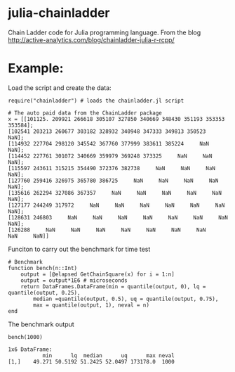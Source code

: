 julia-chainladder
=================

Chain Ladder code for Julia programming language. From the blog http://active-analytics.com/blog/chainladder-julia-r-rcpp/

# Example:

Load the script and create the data:

```
require("chainladder") # loads the chainladder.jl script

# The auto paid data from the ChainLadder package
x = [[101125. 209921 266618 305107 327850 340669 348430 351193 353353 353584];
[102541 203213 260677 303182 328932 340948 347333 349813 350523     NaN];
[114932 227704 298120 345542 367760 377999 383611 385224     NaN     NaN];
[114452 227761 301072 340669 359979 369248 373325     NaN     NaN     NaN];
[115597 243611 315215 354490 372376 382738     NaN     NaN     NaN     NaN];
[127760 259416 326975 365780 386725     NaN     NaN     NaN     NaN     NaN];
[135616 262294 327086 367357     NaN     NaN     NaN     NaN     NaN     NaN];
[127177 244249 317972     NaN     NaN     NaN     NaN     NaN     NaN     NaN];
[128631 246803     NaN     NaN     NaN     NaN     NaN     NaN     NaN     NaN];
[126288     NaN     NaN     NaN     NaN     NaN     NaN     NaN     NaN     NaN]]
```

Funciton to carry out the benchmark for time test

```
# Benchmark
function bench(n::Int)
	output = [@elapsed GetChainSquare(x) for i = 1:n]
	output = output*1E6 # microseconds
	return DataFrames.DataFrame(min = quantile(output, 0), lq = quantile(output, 0.25), 
		median =quantile(output, 0.5), uq = quantile(output, 0.75), 
		max = quantile(output, 1), neval = n)
end
```

The benchmark output

```
bench(1000)

1x6 DataFrame:
           min      lq  median      uq      max neval
[1,]    49.271 50.5192 51.2425 52.0497 173178.0  1000
```
